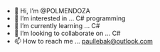 - 👋 Hi, I’m @POLMENDOZA
- 👀 I’m interested in ... C# programming
- 🌱 I’m currently learning ... C#
- 💞️ I’m looking to collaborate on ... C#
- 📫 How to reach me ... paullebak@outlook.com

<!---
POLMENDOZA/POLMENDOZA is a ✨ special ✨ repository because its `README.md` (this file) appears on your GitHub profile.
You can click the Preview link to take a look at your changes.
--->
